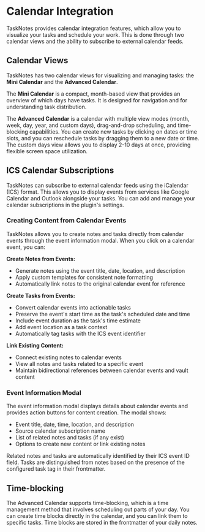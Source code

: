 # Calendar Integration

TaskNotes provides calendar integration features, which allow you to visualize your tasks and schedule your work. This is done through two calendar views and the ability to subscribe to external calendar feeds.

## Calendar Views

TaskNotes has two calendar views for visualizing and managing tasks: the **Mini Calendar** and the **Advanced Calendar**.

The **Mini Calendar** is a compact, month-based view that provides an overview of which days have tasks. It is designed for navigation and for understanding task distribution.

The **Advanced Calendar** is a calendar with multiple view modes (month, week, day, year, and custom days), drag-and-drop scheduling, and time-blocking capabilities. You can create new tasks by clicking on dates or time slots, and you can reschedule tasks by dragging them to a new date or time. The custom days view allows you to display 2-10 days at once, providing flexible screen space utilization.

## ICS Calendar Subscriptions

TaskNotes can subscribe to external calendar feeds using the iCalendar (ICS) format. This allows you to display events from services like Google Calendar and Outlook alongside your tasks. You can add and manage your calendar subscriptions in the plugin's settings.

### Creating Content from Calendar Events

TaskNotes allows you to create notes and tasks directly from calendar events through the event information modal. When you click on a calendar event, you can:

**Create Notes from Events:**

- Generate notes using the event title, date, location, and description
- Apply custom templates for consistent note formatting
- Automatically link notes to the original calendar event for reference

**Create Tasks from Events:**

- Convert calendar events into actionable tasks
- Preserve the event's start time as the task's scheduled date and time
- Include event duration as the task's time estimate
- Add event location as a task context
- Automatically tag tasks with the ICS event identifier

**Link Existing Content:**

- Connect existing notes to calendar events
- View all notes and tasks related to a specific event
- Maintain bidirectional references between calendar events and vault content

### Event Information Modal

The event information modal displays details about calendar events and provides action buttons for content creation. The modal shows:

- Event title, date, time, location, and description
- Source calendar subscription name
- List of related notes and tasks (if any exist)
- Options to create new content or link existing notes

Related notes and tasks are automatically identified by their ICS event ID field. Tasks are distinguished from notes based on the presence of the configured task tag in their frontmatter.

## Time-blocking

The Advanced Calendar supports time-blocking, which is a time management method that involves scheduling out parts of your day. You can create time blocks directly in the calendar, and you can link them to specific tasks. Time blocks are stored in the frontmatter of your daily notes.
